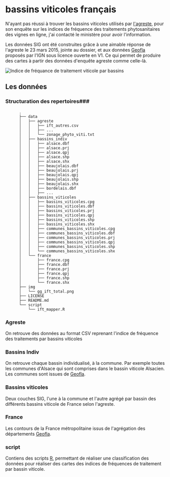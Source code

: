 # bassins viticoles français
N'ayant pas réussi à trouver les bassins viticoles utilisés par [l'agreste](http://agreste.agriculture.gouv.fr/enquetes/pratiques-culturales/viticulture-565/), pour son enquête sur les indices de fréquence des traitements phytosanitaires des vignes en ligne, j'ai contacté le ministère pour avoir l'information.

Les données SIG ont été construites grâce à une aimable réponse de l'agreste le 23 mars 2015, jointe au dossier, et aux données [Geofla](http://professionnels.ign.fr/geofla) proposés par l'IGN sous licence ouverte en V1. Ce qui permet de produire des cartes à partir des données d'enquête agreste comme celle-là. 

![Indice de fréquance de traitement viticole par bassins](/img/gg_age_surface_2012.png)

## Les données ##
### Structuration des repertoires###

          .
          ├── data
          │   ├── agreste
          │   │   ├── ift_autres.csv
          │   │   ├── ...
          │   │   └── zonage_phyto_viti.txt
          │   ├── bassins_indiv
          │   │   ├── alsace.dbf
          │   │   ├── alsace.prj
          │   │   ├── alsace.qpj
          │   │   ├── alsace.shp
          │   │   ├── alsace.shx
          │   │   ├── beaujolais.dbf
          │   │   ├── beaujolais.prj
          │   │   ├── beaujolais.qpj
          │   │   ├── beaujolais.shp
          │   │   ├── beaujolais.shx
          │   │   ├── bordelais.dbf
          │   │   ├── ...
          │   ├── bassins_viticoles
          │   │   ├── bassins_viticoles.cpg
          │   │   ├── bassins_viticoles.dbf
          │   │   ├── bassins_viticoles.prj
          │   │   ├── bassins_viticoles.qpj
          │   │   ├── bassins_viticoles.shp
          │   │   ├── bassins_viticoles.shx
          │   │   ├── communes_bassins_viticoles.cpg
          │   │   ├── communes_bassins_viticoles.dbf
          │   │   ├── communes_bassins_viticoles.prj
          │   │   ├── communes_bassins_viticoles.qpj
          │   │   ├── communes_bassins_viticoles.shp
          │   │   └── communes_bassins_viticoles.shx
          │   └── france
          │       ├── france.cpg
          │       ├── france.dbf
          │       ├── france.prj
          │       ├── france.qpj
          │       ├── france.shp
          │       └── france.shx
          ├── img
          │   └── gg_ift_total.png
          ├── LICENSE
          ├── README.md
          └── script
              └── ift_mapper.R

### Agreste ###
On retrouve des données au format CSV reprenant l'indice de fréquence des traitements par bassins viticoles

### Bassins Indiv ###
On retrouve chaque bassin individualisé, à la commune. Par exemple toutes les communes d'Alsace qui sont comprises dans le bassin viticole Alsacien. Les communes sont issues de [Geofla](http://professionnels.ign.fr/geofla).

### Bassins viticoles ###
Deux couches SIG, l'une à la commune et l'autre agrégé par bassin des différents bassins viticole de France selon l'agreste.

### France ### 
Les contours de la France métropolitaine issus de l'agrégation des départements [Geofla](http://professionnels.ign.fr/geofla).

### script ###
Contiens des scripts [R](http://www.r-project.org/), permettant de réaliser une classification des données pour réaliser des cartes des indices de fréquences de traitement par bassin viticole.